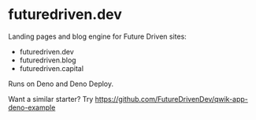 # futuredriven.dev

Landing pages and blog engine for Future Driven sites:

- futuredriven.dev
- futuredriven.blog
- futuredriven.capital

Runs on Deno and Deno Deploy.

Want a similar starter? Try https://github.com/FutureDrivenDev/qwik-app-deno-example
